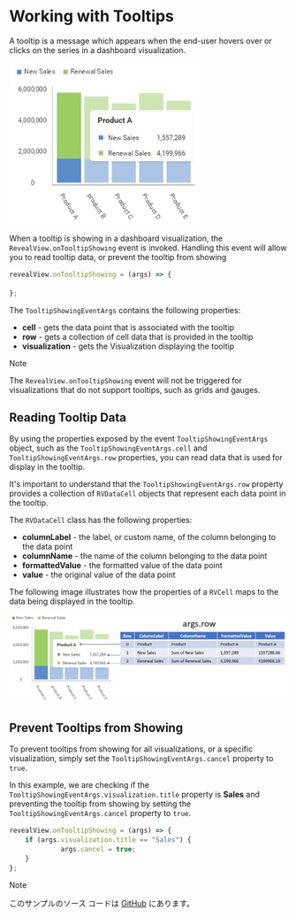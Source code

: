 # Working with Tooltips

A tooltip is a message which appears when the end-user hovers over or clicks on the series in a dashboard visualization.

![](images/tooltips.jpg)

When a tooltip is showing in a dashboard visualization, the `RevealView.onTooltipShowing` event is invoked. Handling this event will allow you to read tooltip data, or prevent the tooltip from showing

```javascript
revealView.onTooltipShowing = (args) => {

};
```

The `TooltipShowingEventArgs` contains the following properties:
- **cell** - gets the data point that is associated with the tooltip
- **row** - gets a collection of cell data that is provided in the tooltip
- **visualization** - gets the Visualization displaying the tooltip

> [!NOTE]
> The `RevealView.onTooltipShowing` event will not be triggered for visualizations that do not support tooltips, such as grids and gauges.

## Reading Tooltip Data

By using the properties exposed by the event `TooltipShowingEventArgs` object, such as the `TooltipShowingEventArgs.cell` and `TooltipShowingEventArgs.row` properties, you can read data that is used for display in the tooltip.

It's important to understand that the `TooltipShowingEventArgs.row` property provides a collection of `RVDataCell` objects that represent each data point in the tooltip.

The `RVDataCell` class has the following properties:
- **columnLabel** - the label, or custom name, of the column belonging to the data point
- **columnName** - the name of the column belonging to the data point
- **formattedValue** - the formatted value of the data point
- **value** - the original value of the data point

The following image illustrates how the properties of a `RVCell` maps to the data being displayed in the tooltip.

![](images/tooltips-row-property.jpg)

## Prevent Tooltips from Showing
To prevent tooltips from showing for all visualizations, or a specific visualization, simply set the `TooltipShowingEventArgs.cancel` property to `true`.

In this example, we are checking if the `TooltipShowingEventArgs.visualization.title` property is **Sales** and preventing the tooltip from showing by setting the `TooltipShowingEventArgs.cancel` property to `true`.

```javascript
revealView.onTooltipShowing = (args) => {
    if (args.visualization.title == "Sales") {
             args.cancel = true;
    }
};
```

> [!NOTE]
> このサンプルのソース コードは [GitHub](https://github.com/RevealBi/sdk-samples-javascript/tree/main/Tooltips) にあります。

